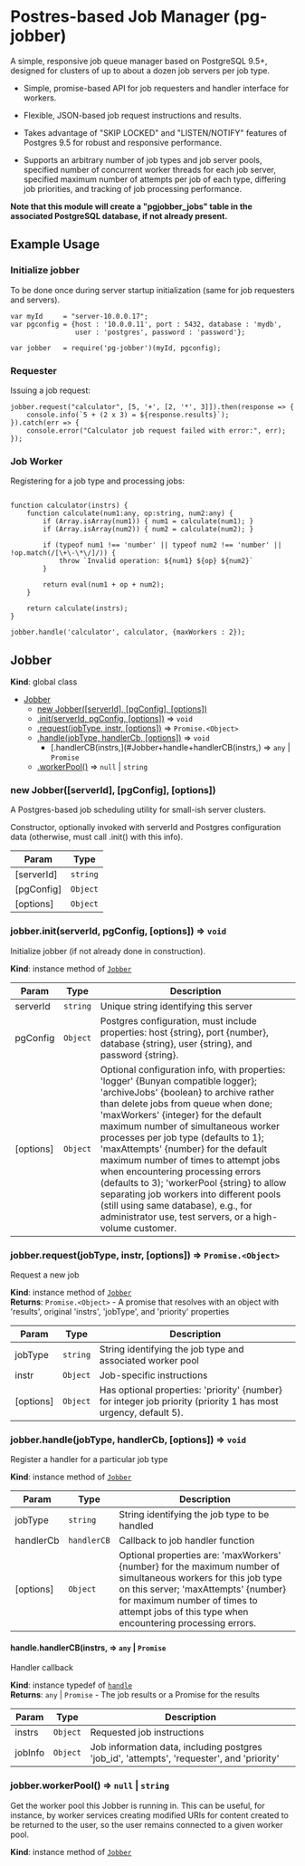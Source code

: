 # Postres-based Job Manager (pg-jobber)

A simple, responsive job queue manager based on PostgreSQL 9.5+,
designed for clusters of up to about a dozen job servers per job type.

* Simple, promise-based API for job requesters and handler interface
  for workers.

* Flexible, JSON-based job request instructions and results.

* Takes advantage of "SKIP LOCKED" and "LISTEN/NOTIFY" features of
  Postgres 9.5 for robust and responsive performance.

* Supports an arbitrary number of job types and job server pools,
  specified number of concurrent worker threads for each job server,
  specified maximum number of attempts per job of each type,
  differing job priorities, and tracking of job processing
  performance.

**Note that this module will create a "pgjobber_jobs" table in the associated 
PostgreSQL database, if not already present.**

## Example Usage

### Initialize jobber

To be done once during server startup initialization 
(same for job requesters and servers).

```
var myId     = "server-10.0.0.17";
var pgconfig = {host : '10.0.0.11', port : 5432, database : 'mydb', 
                user : 'postgres', password : 'password'};

var jobber   = require('pg-jobber')(myId, pgconfig);
```


### Requester

Issuing a job request:

```
jobber.request("calculator", [5, '+', [2, '*', 3]]).then(response => {
    console.info(`5 + (2 x 3) = ${response.results}`);
}).catch(err => {
    console.error("Calculator job request failed with error:", err);
});
```

### Job Worker

Registering for a job type and processing jobs:

```

function calculator(instrs) {
    function calculate(num1:any, op:string, num2:any) {
        if (Array.isArray(num1)) { num1 = calculate(num1); }
        if (Array.isArray(num2)) { num2 = calculate(num2); }

        if (typeof num1 !== 'number' || typeof num2 !== 'number' || !op.match(/[\+\-\*\/]/)) {
            throw `Invalid operation: ${num1} ${op} ${num2}`
        }

        return eval(num1 + op + num2);
    }

    return calculate(instrs);
}

jobber.handle('calculator', calculator, {maxWorkers : 2});
```
<a name="Jobber"></a>

## Jobber
**Kind**: global class  

* [Jobber](#Jobber)
    * [new Jobber([serverId], [pgConfig], [options])](#new_Jobber_new)
    * [.init(serverId, pgConfig, [options])](#Jobber+init) ⇒ <code>void</code>
    * [.request(jobType, instr, [options])](#Jobber+request) ⇒ <code>Promise.&lt;Object&gt;</code>
    * [.handle(jobType, handlerCb, [options])](#Jobber+handle) ⇒ <code>void</code>
        * [.handlerCB(instrs,](#Jobber+handle+handlerCB(instrs,) ⇒ <code>any</code> &#124; <code>Promise</code>
    * [.workerPool()](#Jobber+workerPool) ⇒ <code>null</code> &#124; <code>string</code>

<a name="new_Jobber_new"></a>

### new Jobber([serverId], [pgConfig], [options])
A Postgres-based job scheduling utility
for small-ish server clusters.

Constructor, optionally invoked with serverId and
Postgres configuration data (otherwise, must call .init()
with this info).


| Param | Type |
| --- | --- |
| [serverId] | <code>string</code> | 
| [pgConfig] | <code>Object</code> | 
| [options] | <code>Object</code> | 

<a name="Jobber+init"></a>

### jobber.init(serverId, pgConfig, [options]) ⇒ <code>void</code>
Initialize jobber (if not already done in construction).

**Kind**: instance method of <code>[Jobber](#Jobber)</code>  

| Param | Type | Description |
| --- | --- | --- |
| serverId | <code>string</code> | Unique string identifying this server |
| pgConfig | <code>Object</code> | Postgres configuration, must include     properties: host {string}, port {number}, database {string},     user {string}, and password {string}. |
| [options] | <code>Object</code> | Optional configuration info, with     properties: 'logger' {Bunyan compatible logger};     'archiveJobs' {boolean} to archive rather than delete jobs     from queue when done; 'maxWorkers' {integer} for the default     maximum number of simultaneous worker processes per job type (defaults to 1);     'maxAttempts' {number} for the default maximum number of times to     attempt jobs when encountering processing errors (defaults to 3);     'workerPool {string} to allow separating job workers into different     pools (still using same database), e.g., for administrator use,     test servers, or a high-volume customer. |

<a name="Jobber+request"></a>

### jobber.request(jobType, instr, [options]) ⇒ <code>Promise.&lt;Object&gt;</code>
Request a new job

**Kind**: instance method of <code>[Jobber](#Jobber)</code>  
**Returns**: <code>Promise.&lt;Object&gt;</code> - A promise that resolves with an object
    with 'results', original 'instrs', 'jobType', and 'priority' properties  

| Param | Type | Description |
| --- | --- | --- |
| jobType | <code>string</code> | String identifying the job type and associated worker pool |
| instr | <code>Object</code> | Job-specific instructions |
| [options] | <code>Object</code> | Has optional properties: 'priority' {number}       for integer job priority (priority 1 has most urgency, default 5). |

<a name="Jobber+handle"></a>

### jobber.handle(jobType, handlerCb, [options]) ⇒ <code>void</code>
Register a handler for a particular job type

**Kind**: instance method of <code>[Jobber](#Jobber)</code>  

| Param | Type | Description |
| --- | --- | --- |
| jobType | <code>string</code> | String identifying the job type to be handled |
| handlerCb | <code>handlerCB</code> | Callback to job handler function |
| [options] | <code>Object</code> | Optional properties are: 'maxWorkers' {number}     for the maximum number of simultaneous workers for this job type on     this server; 'maxAttempts' {number} for maximum number of times to     attempt jobs of this type when encountering processing errors. |

<a name="Jobber+handle+handlerCB(instrs,"></a>

#### handle.handlerCB(instrs, ⇒ <code>any</code> &#124; <code>Promise</code>
Handler callback

**Kind**: instance typedef of <code>[handle](#Jobber+handle)</code>  
**Returns**: <code>any</code> &#124; <code>Promise</code> - The job results or a Promise for the results  

| Param | Type | Description |
| --- | --- | --- |
| instrs | <code>Object</code> | Requested job instructions |
| jobInfo | <code>Object</code> | Job information data, including postgres 'job_id',                   'attempts', 'requester', and 'priority' |

<a name="Jobber+workerPool"></a>

### jobber.workerPool() ⇒ <code>null</code> &#124; <code>string</code>
Get the worker pool this Jobber is running in.  This
can be useful, for instance, by worker services
creating modified URIs
for content created to be returned to the user, so the user
remains connected to a given worker pool.

**Kind**: instance method of <code>[Jobber](#Jobber)</code>  
